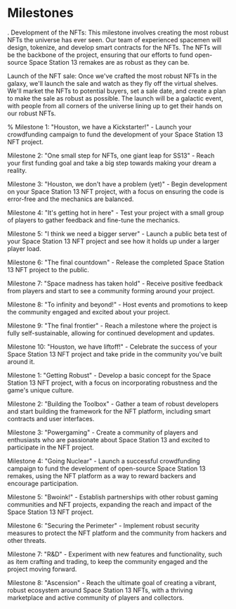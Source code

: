 # Milestones

. Development of the NFTs: This milestone involves creating the most robust NFTs the universe has ever seen. Our team of experienced spacemen will design, tokenize, and develop smart contracts for the NFTs. The NFTs will be the backbone of the project, ensuring that our efforts to fund open-source Space Station 13 remakes are as robust as they can be.

Launch of the NFT sale: Once we've crafted the most robust NFTs in the galaxy, we'll launch the sale and watch as they fly off the virtual shelves. We'll market the NFTs to potential buyers, set a sale date, and create a plan to make the sale as robust as possible. The launch will be a galactic event, with people from all corners of the universe lining up to get their hands on our robust NFTs.

% Milestone 1: "Houston, we have a Kickstarter!" - Launch your crowdfunding campaign to fund the development of your Space Station 13 NFT project.

Milestone 2: "One small step for NFTs, one giant leap for SS13" - Reach your first funding goal and take a big step towards making your dream a reality.

Milestone 3: "Houston, we don't have a problem (yet)" - Begin development on your Space Station 13 NFT project, with a focus on ensuring the code is error-free and the mechanics are balanced.

Milestone 4: "It's getting hot in here" - Test your project with a small group of players to gather feedback and fine-tune the mechanics.

Milestone 5: "I think we need a bigger server" - Launch a public beta test of your Space Station 13 NFT project and see how it holds up under a larger player load.

Milestone 6: "The final countdown" - Release the completed Space Station 13 NFT project to the public.

Milestone 7: "Space madness has taken hold" - Receive positive feedback from players and start to see a community forming around your project.

Milestone 8: "To infinity and beyond!" - Host events and promotions to keep the community engaged and excited about your project.

Milestone 9: "The final frontier" - Reach a milestone where the project is fully self-sustainable, allowing for continued development and updates.

Milestone 10: "Houston, we have liftoff!" - Celebrate the success of your Space Station 13 NFT project and take pride in the community you've built around it.

Milestone 1: "Getting Robust" - Develop a basic concept for the Space Station 13 NFT project, with a focus on incorporating robustness and the game's unique culture.

Milestone 2: "Building the Toolbox" - Gather a team of robust developers and start building the framework for the NFT platform, including smart contracts and user interfaces.

Milestone 3: "Powergaming" - Create a community of players and enthusiasts who are passionate about Space Station 13 and excited to participate in the NFT project.

Milestone 4: "Going Nuclear" - Launch a successful crowdfunding campaign to fund the development of open-source Space Station 13 remakes, using the NFT platform as a way to reward backers and encourage participation.

Milestone 5: "Bwoink!" - Establish partnerships with other robust gaming communities and NFT projects, expanding the reach and impact of the Space Station 13 NFT project.

Milestone 6: "Securing the Perimeter" - Implement robust security measures to protect the NFT platform and the community from hackers and other threats.

Milestone 7: "R\&D" - Experiment with new features and functionality, such as item crafting and trading, to keep the community engaged and the project moving forward.

Milestone 8: "Ascension" - Reach the ultimate goal of creating a vibrant, robust ecosystem around Space Station 13 NFTs, with a thriving marketplace and active community of players and collectors.
